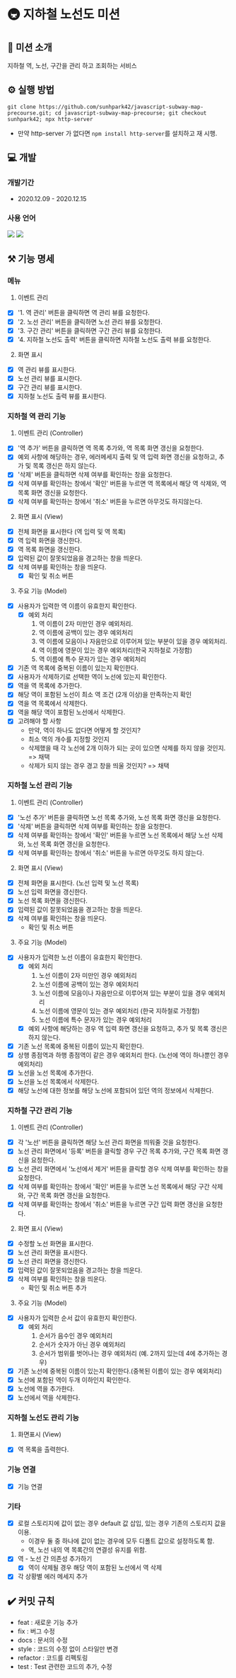 # 🚇 지하철 노선도 미션

## 📄 미션 소개
지하철 역, 노선, 구간을 관리 하고 조회하는 서비스

## ⚙️ 실행 방법
```
git clone https://github.com/sunhpark42/javascript-subway-map-precourse.git; cd javascript-subway-map-precourse; git checkout sunhpark42; npx http-server
```
* 만약 http-server 가 없다면 `npm install http-server`를 설치하고 재 시행.

## 💻 개발
### 개발기간
  * 2020.12.09 - 2020.12.15
### 사용 언어
<p align="left">
  <img src="https://img.shields.io/badge/html-HTML5-orange?logo=HTML5"/>
  <img src="https://img.shields.io/badge/javascript-ES6+-yellow?logo=javascript"/>
</p>

## ⚒ 기능 명세
### 메뉴
1. 이벤트 관리
  - [x] '1. 역 관리' 버튼을 클릭하면 역 관리 뷰를 요청한다.
  - [x] '2. 노선 관리' 버튼을 클릭하면 노선 관리 뷰를 요청한다.
  - [x] '3. 구간 관리' 버튼을 클릭하면 구간 관리 뷰를 요청한다.
  - [x] '4. 지하철 노선도 출력' 버튼을 클릭하면 지하철 노선도 출력 뷰를 요청한다.
2. 화면 표시
  - [x] 역 관리 뷰를 표시한다.
  - [x] 노선 관리 뷰를 표시한다.
  - [x] 구간 관리 뷰를 표시한다.
  - [x] 지하철 노선도 출력 뷰를 표시한다.

### 지하철 역 관리 기능
1. 이벤트 관리 (Controller)
  - [x] '역 추가' 버튼을 클릭하면 역 목록 추가와, 역 목록 화면 갱신을 요청한다.
  - [x] 예외 사항에 해당하는 경우, 에러메세지 출력 및 역 입력 화면 갱신을 요청하고, 추가 및 목록 갱신은 하지 않는다.
  - [x] '삭제' 버튼을 클릭하면 삭제 여부를 확인하는 창을 요청한다.
  - [x] 삭제 여부를 확인하는 창에서 '확인' 버튼을 누르면 역 목록에서 해당 역 삭제와, 역 목록 화면 갱신을 요청한다. 
  - [x] 삭제 여부를 확인하는 창에서 '취소' 버튼을 누르면 아무것도 하지않는다.
2. 화면 표시 (View)
  - [x] 전체 화면을 표시한다 (역 입력 및 역 목록)
  - [x] 역 입력 화면을 갱신한다.
  - [x] 역 목록 화면을 갱신한다.
  - [x] 입력된 값이 잘못되었음을 경고하는 창을 띄운다.
  - [x] 삭제 여부를 확인하는 창을 띄운다.
    - [x] 확인 및 취소 버튼
3. 주요 기능 (Model)
  - [x] 사용자가 입력한 역 이름이 유효한지 확인한다.
    - [x] 예외 처리
      1. 역 이름이 2자 미만인 경우 예외처리.
      2. 역 이름에 공백이 있는 경우 예외처리
      3. 역 이름에 모음이나 자음만으로 이루어져 있는 부분이 있을 경우 예외처리.
      4. 역 이름에 영문이 있는 경우 예외처리(한국 지하철로 가정함)
      5. 역 이름에 특수 문자가 있는 경우 예외처리
  - [x] 기존 역 목록에 중복된 이름이 있는지 확인한다.
  - [x] 사용자가 삭제하기로 선택한 역이 노선에 있는지 확인한다.
  - [x] 역을 역 목록에 추가한다.
  - [x] 해당 역이 포함된 노선이 최소 역 조건 (2개 이상)을 만족하는지 확인
  - [x] 역을 역 목록에서 삭제한다.
  - [x] 역을 해당 역이 포함된 노선에서 삭제한다.
  - [x] 고려해야 할 사항
    - 만약, 역이 하나도 없다면 어떻게 할 것인지?
    - 최소 역의 개수를 지정할 것인지
    - 삭제했을 때 각 노선에 2개 이하가 되는 곳이 있으면 삭제를 하지 않을 것인지. => 채택
    - 삭제가 되지 않는 경우 경고 창을 띄울 것인지? => 채택

### 지하철 노선 관리 기능
1. 이벤트 관리 (Controller)
  - [x] '노선 추가' 버튼을 클릭하면 노선 목록 추가와, 노선 목록 화면 갱신을 요청한다.
  - [x] '삭제' 버튼을 클릭하면 삭제 여부를 확인하는 창을 요청한다.
  - [x] 삭제 여부를 확인하는 창에서 '확인' 버튼을 누르면 노선 목록에서 해당 노선 삭제와, 노선 목록 화면 갱신을 요청한다. 
  - [x] 삭제 여부를 확인하는 창에서 '취소' 버튼을 누르면 아무것도 하지 않는다.
2. 화면 표시 (View)
  - [x] 전체 화면을 표시한다. (노선 입력 및 노선 목록)
  - [x] 노선 입력 화면을 갱신한다.
  - [x] 노선 목록 화면을 갱신한다.
  - [x] 입력된 값이 잘못되었음을 경고하는 창을 띄운다.
  - [x] 삭제 여부를 확인하는 창을 띄운다.
    * 확인 및 취소 버튼
3. 주요 기능 (Model)
  - [x] 사용자가 입력한 노선 이름이 유효한지 확인한다.
    - [x] 예외 처리
      1. 노선 이름이 2자 미만인 경우 예외처리
      2. 노선 이름에 공백이 있는 경우 예외처리
      3. 노선 이름에 모음이나 자음만으로 이루어져 있는 부분이 있을 경우 예외처리
      4. 노선 이름에 영문이 있는 경우 예외처리 (한국 지하철로 가정함)
      5. 노선 이름에 특수 문자가 있는 경우 예외처리
    - [x] 예외 사항에 해당하는 경우 역 입력 화면 갱신을 요청하고, 추가 및 목록 갱신은 하지 않는다.
  - [x] 기존 노선 목록에 중복된 이름이 있는지 확인한다.
  - [x] 상행 종점역과 하행 종점역이 같은 경우 예외처리 한다. (노선에 역이 하나뿐인 경우 예외처리)
  - [x] 노선을 노선 목록에 추가한다.
  - [x] 노선을 노선 목록에서 삭제한다.
  - [x] 해당 노선에 대한 정보를 해당 노선에 포함되어 있던 역의 정보에서 삭제한다.

### 지하철 구간 관리 기능
1. 이벤트 관리 (Controller)
  - [x] 각 '노선' 버튼을 클릭하면 해당 노선 관리 화면을 띄워줄 것을 요청한다.
  - [x] 노선 관리 화면에서 '등록' 버튼을 클릭할 경우 구간 목록 추가와, 구간 목록 화면 갱신을 요청한다.
  - [x] 노선 관리 화면에서 '노선에서 제거' 버튼을 클릭할 경우 삭제 여부를 확인하는 창을 요청한다.
  - [x] 삭제 여부를 확인하는 창에서 '확인' 버튼을 누르면 노선 목록에서 해당 구간 삭제와, 구간 목록 화면 갱신을 요청한다.
  - [x] 삭제 여부를 확인하는 창에서 '취소' 버튼을 누르면 구간 입력 화면 갱신을 요청한다.
2. 화면 표시 (View)
  - [x] 수정할 노선 화면을 표시한다.
  - [x] 노선 관리 화면을 표시한다.
  - [x] 노선 관리 화면을 갱신한다.
  - [x] 입력된 값이 잘못되었음을 경고하는 창을 띄운다.
  - [x] 삭제 여부를 확인하는 창을 띄운다.
    * 확인 및 취소 버튼 추가
3. 주요 기능 (Model)
  - [x] 사용자가 입력한 순서 값이 유효한지 확인한다.
    - [x] 예외 처리
      1. 순서가 음수인 경우 예외처리
      2. 순서가 숫자가 아닌 경우 예외처리
      3. 순서가 범위를 벗어나는 경우 예외처리 (예. 2까지 있는데 4에 추가하는 경우)
  - [x] 기존 노선에 중복된 이름이 있는지 확인한다.(중복된 이름이 있는 경우 예외처리)
  - [x] 노선에 포함된 역이 두개 이하인지 확인한다.
  - [x] 노선에 역을 추가한다.
  - [x] 노선에서 역을 삭제한다.

### 지하철 노선도 관리 기능
1. 화면표시 (View)
  - [x] 역 목록을 출력한다.

### 기능 연결
- [x] 기능 연결

### 기타
- [x] 로컬 스토리지에 값이 없는 경우 default 값 삽입, 있는 경우 기존의 스토리지 값을 이용.
  - 이경우 둘 중 하나에 값이 없는 경우에 모두 디폴트 값으로 설정하도록 함.
  - 역, 노선 내의 역 목록간의 연결성 유지를 위함.
- [x] 역 - 노선 간 의존성 추가하기
  - [x] 역이 삭제될 경우 해당 역이 포함된 노선에서 역 삭제
- [x] 각 상황별 에러 메세지 추가

## ✔️ 커밋 규칙
* feat : 새로운 기능 추가
* fix : 버그 수정
* docs : 문서의 수정
* style : 코드의 수정 없이 스타일만 변경
* refactor : 코드를 리펙토링
* test : Test 관련한 코드의 추가, 수정